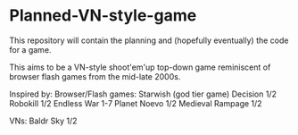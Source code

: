 # Planned-VN-style-game
This repository will contain the planning and (hopefully eventually) the code for a game.


This aims to be a VN-style shoot'em'up top-down game reminiscent of browser flash games from the mid-late 2000s.
  
Inspired by:
  Browser/Flash games:
    Starwish (god tier game)
    Decision 1/2
    Robokill 1/2
    Endless War 1-7
    Planet Noevo 1/2
    Medieval Rampage 1/2
   
   VNs:
    Baldr Sky 1/2
    
